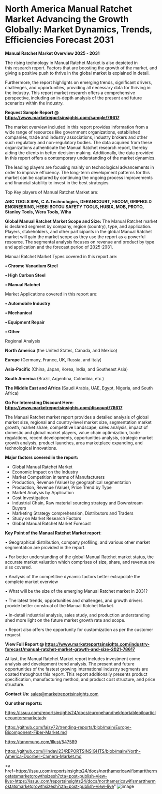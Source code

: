 # North America Manual Ratchet Market Advancing the Growth Globally: Market Dynamics, Trends, Efficiencies Forecast 2031

<Strong> Manual Ratchet Market Overview 2025 - 2031</strong>

The rising technology in Manual Ratchet Market is also depicted in this research report. Factors that are boosting the growth of the market, and giving a positive push to thrive in the global market is explained in detail.

Furthermore, the report highlights on emerging trends, significant drivers, challenges, and opportunities, providing all necessary data for thriving in the industry. This report market research offers a comprehensive perspective, including an in-depth analysis of the present and future scenarios within the industry.

<strong>Request Sample Report @ <a href=https://www.marketreportsinsights.com/sample/78617>https://www.marketreportsinsights.com/sample/78617</a></strong>

The market overview included in this report provides information from a wide range of resources like government organizations, established companies, trade and industry associations, industry brokers and other such regulatory and non-regulatory bodies. The data acquired from these organizations authenticate the Manual Ratchet research report, thereby aiding the clients in better decision making. Additionally, the data provided in this report offers a contemporary understanding of the market dynamics.

The leading players are focusing mainly on technological advancements in order to improve efficiency. The long-term development patterns for this market can be captured by continuing the ongoing process improvements and financial stability to invest in the best strategies.

Top Key players of Manual Ratchet Market are:

<strong>ABC TOOLS SPA, C.A.Technologies, DERANCOURT, FACOM, GRIPHOLD ENGINEERING, HEBEI BOTOU SAFETY TOOLS, HUBIX, MOB, PROTO, Stanley Tools, Wera Tools, Wiha</strong>

<strong><b>Global Manual Ratchet Market Scope and Size:</b></strong>
The Manual Ratchet market is declared segment by company, region (country), type, and application. Players, stakeholders, and other participants in the global Manual Ratchet market will gain the market scope as they use the report as a powerful resource. The segmental analysis focuses on revenue and product by type and application and the forecast period of 2025-2031.

Manual Ratchet Market Types covered in this report are:

<strong>• Chrome Vanadium Steel

• High Carbon Steel

• Manual Ratchet</strong>

Market Applications covered in this report are:

<strong>• Automobile Industry

• Mechanical

• Equipment Repair

• Other</strong> 

Regional Analysis

<strong>North America</strong> (the United States, Canada, and Mexico)

<strong>Europe</strong> (Germany, France, UK, Russia, and Italy)

<strong>Asia-Pacific</strong> (China, Japan, Korea, India, and Southeast Asia)

<strong>South America</strong> (Brazil, Argentina, Colombia, etc.)

<strong>The Middle East and Africa</strong> (Saudi Arabia, UAE, Egypt, Nigeria, and South Africa)

<strong>Go For Interesting Discount Here: <a href=https://www.marketreportsinsights.com/discount/78617>https://www.marketreportsinsights.com/discount/78617</a></strong>

The Manual Ratchet market report provides a detailed analysis of global market size, regional and country-level market size, segmentation market growth, market share, competitive Landscape, sales analysis, impact of domestic and global market players, value chain optimization, trade regulations, recent developments, opportunities analysis, strategic market growth analysis, product launches, area marketplace expanding, and technological innovations.

<strong><b>Major factors covered in the report:</b></strong>
<ul>
  <li>Global Manual Ratchet Market </li>
  <li>Economic Impact on the Industry</li>
  <li>Market Competition in terms of Manufacturers</li>
  <li>Production, Revenue (Value) by geographical segmentation</li>
  <li>Production, Revenue (Value), Price Trend by Type</li>
  <li>Market Analysis by Application</li>
  <li>Cost Investigation</li>
  <li>Industrial Chain, Raw material sourcing strategy and Downstream Buyers</li>
  <li>Marketing Strategy comprehension, Distributors and Traders</li>
  <li>Study on Market Research Factors</li>
  <li>Global Manual Ratchet Market Forecast</li>
</ul>

<strong><b>Key Point of the Manual Ratchet Market report:</b></strong>

• Geographical distribution, company profiling, and various other market segmentation are provided in the report.

• For better understanding of the global Manual Ratchet market status, the accurate market valuation which comprises of size, share, and revenue are also covered.

• Analysis of the competitive dynamic factors better extrapolate the complete market overview

• What will be the size of the emerging Manual Ratchet market in 2031?

• The latest trends, opportunities and challenges, and growth drivers provide better construal of the Manual Ratchet Market.

• In-detail industrial analysis, sales study, and production understanding shed more light on the future market growth rate and scope.

• Report also offers the opportunity for customization as per the customer request.

<strong><b>View Full Report @ <a href=https://www.marketreportsinsights.com/industry-forecast/manual-ratchet-market-growth-and-size-2021-78617>https://www.marketreportsinsights.com/industry-forecast/manual-ratchet-market-growth-and-size-2021-78617</a></b></strong>


At last, the Manual Ratchet Market report includes investment come analysis and development trend analysis. The present and future opportunities of the fastest growing international industry segments are coated throughout this report. This report additionally presents product specification, manufacturing method, and product cost structure, and price structure.

<strong>Contact Us:</strong>
sales@marketreportsinsights.com

<strong>Our other reports:</strong>

<a href=https://issuu.com/reportsinsights24/docs/europehandheldportableoilparticlecountersmarketadv>https://issuu.com/reportsinsights24/docs/europehandheldportableoilparticlecountersmarketadv</a>

<a href=https://github.com/faizy72/trending-reports/blob/main/Europe-Bicomponent-Fiber-Market.md>https://github.com/faizy72/trending-reports/blob/main/Europe-Bicomponent-Fiber-Market.md</a>

<a href=https://tanomuno.com/illust/547589>https://tanomuno.com/illust/547589</a>

<a href=https://github.com/Hindavi23/REPORTSINSIGHTS/blob/main/North-America-Doorbell-Camera-Market.md>https://github.com/Hindavi23/REPORTSINSIGHTS/blob/main/North-America-Doorbell-Camera-Market.md</a>

<a href=https://issuu.com/reportsinsights24/docs/northamericawifismartthermostatsmarketgrowthsizesh?cta=post-publish-view-live>https://issuu.com/reportsinsights24/docs/northamericawifismartthermostatsmarketgrowthsizesh?cta=post-publish-view-live</a>"
![image](https://github.com/user-attachments/assets/a4f5c5fa-bc39-4636-a8b4-ff6e2df661c0)
